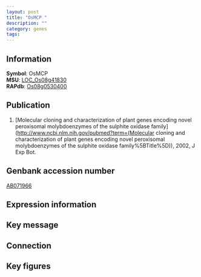 ```yaml
---
layout: post
title: "OsMCP "
description: ""
category: genes
tags: 
---
```


## Information
__Symbol__: OsMCP   
__MSU__: [LOC_Os08g41830](http://rice.plantbiology.msu.edu/cgi-bin/ORF_infopage.cgi?orf=LOC_Os08g41830)  
__RAPdb__: [Os08g0530400](http://rapdb.dna.affrc.go.jp/viewer/gbrowse_details/irgsp1?name=Os08g0530400)  

## Publication
1. [Molecular cloning and characterization of plant genes encoding novel peroxisomal molybdoenzymes of the sulphite oxidase family](http://www.ncbi.nlm.nih.gov/pubmed?term=(Molecular cloning and characterization of plant genes encoding novel peroxisomal molybdoenzymes of the sulphite oxidase family%5BTitle%5D)), 2002, J Exp Bot.

## Genbank accession number
[AB071966](http://www.ncbi.nlm.nih.gov/nuccore/AB071966)

## Expression information

## Key message

## Connection

## Key figures


